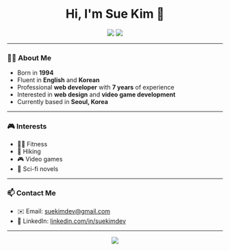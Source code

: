 <h1 align="center">Hi, I'm Sue Kim 👋</h1>

<p align="center">
  <img src="https://img.shields.io/badge/Location-Seoul,%20Korea-blue?style=flat-square" />
  <img src="https://img.shields.io/badge/Languages-English%20%26%20Korean-green?style=flat-square" />
</p>

---

### 👩‍💻 About Me

- Born in **1994**
- Fluent in **English** and **Korean**
- Professional **web developer** with **7 years** of experience
- Interested in **web design** and **video game development**
- Currently based in **Seoul, Korea**

---

### 🎮 Interests

- 🏋️‍♀️ Fitness
- 🥾 Hiking
- 🎮 Video games
- 📖 Sci-fi novels

---

### 📫 Contact Me

- ✉️ Email: [suekimdev@gmail.com](mailto:suekimdev@gmail.com)
- 💼 LinkedIn: [linkedin.com/in/suekimdev](https://www.linkedin.com/in/suekimdev)

---

<p align="center">
  <img src="https://capsule-render.vercel.app/api?type=waving&color=gradient&height=120&section=footer"/>
</p>

